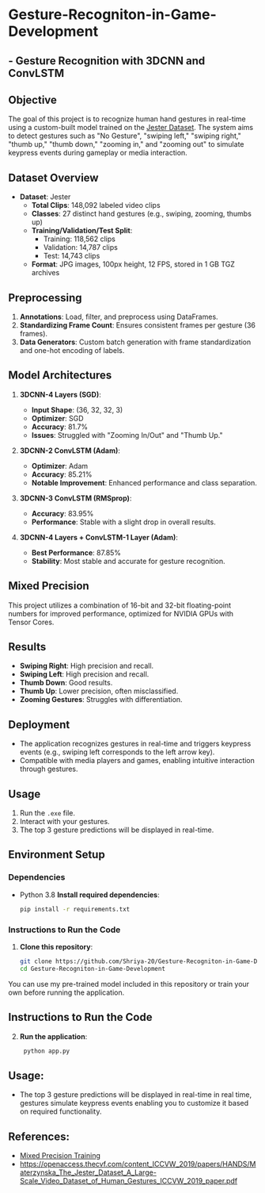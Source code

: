 # Gesture-Recogniton-in-Game-Development
## - Gesture Recognition with 3DCNN and ConvLSTM

## Objective
The goal of this project is to recognize human hand gestures in real-time using a custom-built model trained on the [Jester Dataset](https://www.qualcomm.com/developer/software/jester-dataset). The system aims to detect gestures such as "No Gesture", "swiping left," "swiping right," "thumb up," "thumb down," "zooming in," and "zooming out" to simulate keypress events during gameplay or media interaction.

## Dataset Overview
- **Dataset**: Jester
  - **Total Clips**: 148,092 labeled video clips
  - **Classes**: 27 distinct hand gestures (e.g., swiping, zooming, thumbs up)
  - **Training/Validation/Test Split**:
    - Training: 118,562 clips
    - Validation: 14,787 clips
    - Test: 14,743 clips
  - **Format**: JPG images, 100px height, 12 FPS, stored in 1 GB TGZ archives

## Preprocessing
1. **Annotations**: Load, filter, and preprocess using DataFrames.
2. **Standardizing Frame Count**: Ensures consistent frames per gesture (36 frames).
3. **Data Generators**: Custom batch generation with frame standardization and one-hot encoding of labels.

## Model Architectures
1. **3DCNN-4 Layers (SGD)**:  
   - **Input Shape**: (36, 32, 32, 3)
   - **Optimizer**: SGD
   - **Accuracy**: 81.7%
   - **Issues**: Struggled with "Zooming In/Out" and "Thumb Up."

2. **3DCNN-2 ConvLSTM (Adam)**:  
   - **Optimizer**: Adam
   - **Accuracy**: 85.21%
   - **Notable Improvement**: Enhanced performance and class separation.

3. **3DCNN-3 ConvLSTM (RMSprop)**:  
   - **Accuracy**: 83.95%
   - **Performance**: Stable with a slight drop in overall results.

4. **3DCNN-4 Layers + ConvLSTM-1 Layer (Adam)**:  
   - **Best Performance**: 87.85%
   - **Stability**: Most stable and accurate for gesture recognition.

## Mixed Precision
This project utilizes a combination of 16-bit and 32-bit floating-point numbers for improved performance, optimized for NVIDIA GPUs with Tensor Cores.

## Results
- **Swiping Right**: High precision and recall.
- **Swiping Left**: High precision and recall.
- **Thumb Down**: Good results.
- **Thumb Up**: Lower precision, often misclassified.
- **Zooming Gestures**: Struggles with differentiation.

## Deployment
- The application recognizes gestures in real-time and triggers keypress events (e.g., swiping left corresponds to the left arrow key).
- Compatible with media players and games, enabling intuitive interaction through gestures.

## Usage
1. Run the `.exe` file.
2. Interact with your gestures.
3. The top 3 gesture predictions will be displayed in real-time.

## Environment Setup
### Dependencies
- Python 3.8
 **Install required dependencies**:
   ```bash
   pip install -r requirements.txt
   
### Instructions to Run the Code
1. **Clone this repository**:
   ```bash
   git clone https://github.com/Shriya-20/Gesture-Recogniton-in-Game-Development.git
   cd Gesture-Recogniton-in-Game-Development
  You can use my pre-trained model included in this repository or train your own before running the application.
## Instructions to Run the Code
2. **Run the application**:
   ```bash
    python app.py
   
## Usage:
- The top 3 gesture predictions will be displayed in real-time in real time, gestures simulate keypress events enabling you to customize it based on required functionality.

## References:
- [Mixed Precision Training](https://docs.nvidia.com/deeplearning/performance/mixed-precision-training/index.html)
- https://openaccess.thecvf.com/content_ICCVW_2019/papers/HANDS/Materzynska_The_Jester_Dataset_A_Large-Scale_Video_Dataset_of_Human_Gestures_ICCVW_2019_paper.pdf


   
